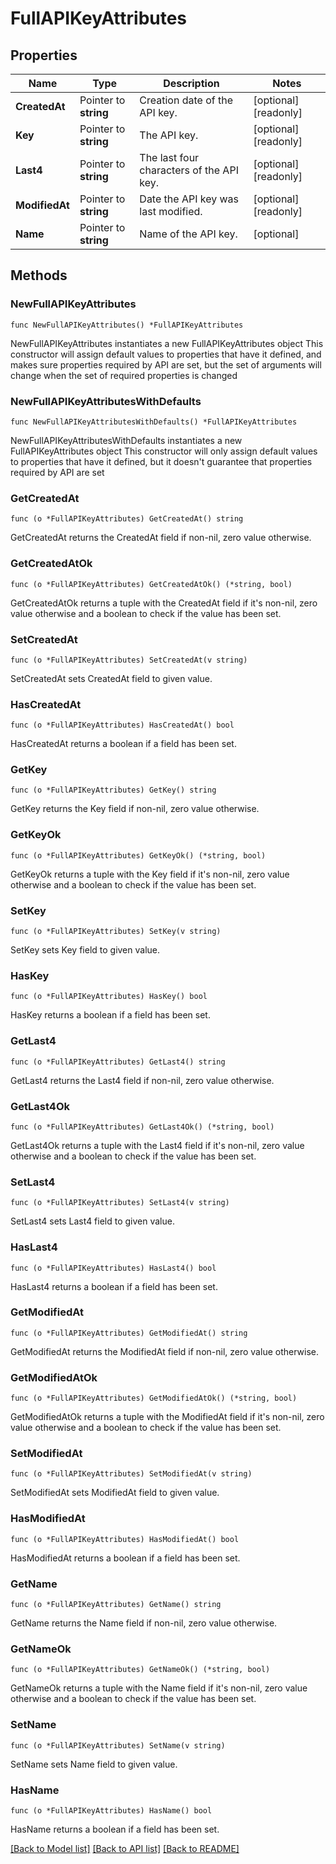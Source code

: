# FullAPIKeyAttributes

## Properties

Name | Type | Description | Notes
------------ | ------------- | ------------- | -------------
**CreatedAt** | Pointer to **string** | Creation date of the API key. | [optional] [readonly] 
**Key** | Pointer to **string** | The API key. | [optional] [readonly] 
**Last4** | Pointer to **string** | The last four characters of the API key. | [optional] [readonly] 
**ModifiedAt** | Pointer to **string** | Date the API key was last modified. | [optional] [readonly] 
**Name** | Pointer to **string** | Name of the API key. | [optional] 

## Methods

### NewFullAPIKeyAttributes

`func NewFullAPIKeyAttributes() *FullAPIKeyAttributes`

NewFullAPIKeyAttributes instantiates a new FullAPIKeyAttributes object
This constructor will assign default values to properties that have it defined,
and makes sure properties required by API are set, but the set of arguments
will change when the set of required properties is changed

### NewFullAPIKeyAttributesWithDefaults

`func NewFullAPIKeyAttributesWithDefaults() *FullAPIKeyAttributes`

NewFullAPIKeyAttributesWithDefaults instantiates a new FullAPIKeyAttributes object
This constructor will only assign default values to properties that have it defined,
but it doesn't guarantee that properties required by API are set

### GetCreatedAt

`func (o *FullAPIKeyAttributes) GetCreatedAt() string`

GetCreatedAt returns the CreatedAt field if non-nil, zero value otherwise.

### GetCreatedAtOk

`func (o *FullAPIKeyAttributes) GetCreatedAtOk() (*string, bool)`

GetCreatedAtOk returns a tuple with the CreatedAt field if it's non-nil, zero value otherwise
and a boolean to check if the value has been set.

### SetCreatedAt

`func (o *FullAPIKeyAttributes) SetCreatedAt(v string)`

SetCreatedAt sets CreatedAt field to given value.

### HasCreatedAt

`func (o *FullAPIKeyAttributes) HasCreatedAt() bool`

HasCreatedAt returns a boolean if a field has been set.

### GetKey

`func (o *FullAPIKeyAttributes) GetKey() string`

GetKey returns the Key field if non-nil, zero value otherwise.

### GetKeyOk

`func (o *FullAPIKeyAttributes) GetKeyOk() (*string, bool)`

GetKeyOk returns a tuple with the Key field if it's non-nil, zero value otherwise
and a boolean to check if the value has been set.

### SetKey

`func (o *FullAPIKeyAttributes) SetKey(v string)`

SetKey sets Key field to given value.

### HasKey

`func (o *FullAPIKeyAttributes) HasKey() bool`

HasKey returns a boolean if a field has been set.

### GetLast4

`func (o *FullAPIKeyAttributes) GetLast4() string`

GetLast4 returns the Last4 field if non-nil, zero value otherwise.

### GetLast4Ok

`func (o *FullAPIKeyAttributes) GetLast4Ok() (*string, bool)`

GetLast4Ok returns a tuple with the Last4 field if it's non-nil, zero value otherwise
and a boolean to check if the value has been set.

### SetLast4

`func (o *FullAPIKeyAttributes) SetLast4(v string)`

SetLast4 sets Last4 field to given value.

### HasLast4

`func (o *FullAPIKeyAttributes) HasLast4() bool`

HasLast4 returns a boolean if a field has been set.

### GetModifiedAt

`func (o *FullAPIKeyAttributes) GetModifiedAt() string`

GetModifiedAt returns the ModifiedAt field if non-nil, zero value otherwise.

### GetModifiedAtOk

`func (o *FullAPIKeyAttributes) GetModifiedAtOk() (*string, bool)`

GetModifiedAtOk returns a tuple with the ModifiedAt field if it's non-nil, zero value otherwise
and a boolean to check if the value has been set.

### SetModifiedAt

`func (o *FullAPIKeyAttributes) SetModifiedAt(v string)`

SetModifiedAt sets ModifiedAt field to given value.

### HasModifiedAt

`func (o *FullAPIKeyAttributes) HasModifiedAt() bool`

HasModifiedAt returns a boolean if a field has been set.

### GetName

`func (o *FullAPIKeyAttributes) GetName() string`

GetName returns the Name field if non-nil, zero value otherwise.

### GetNameOk

`func (o *FullAPIKeyAttributes) GetNameOk() (*string, bool)`

GetNameOk returns a tuple with the Name field if it's non-nil, zero value otherwise
and a boolean to check if the value has been set.

### SetName

`func (o *FullAPIKeyAttributes) SetName(v string)`

SetName sets Name field to given value.

### HasName

`func (o *FullAPIKeyAttributes) HasName() bool`

HasName returns a boolean if a field has been set.


[[Back to Model list]](../README.md#documentation-for-models) [[Back to API list]](../README.md#documentation-for-api-endpoints) [[Back to README]](../README.md)


